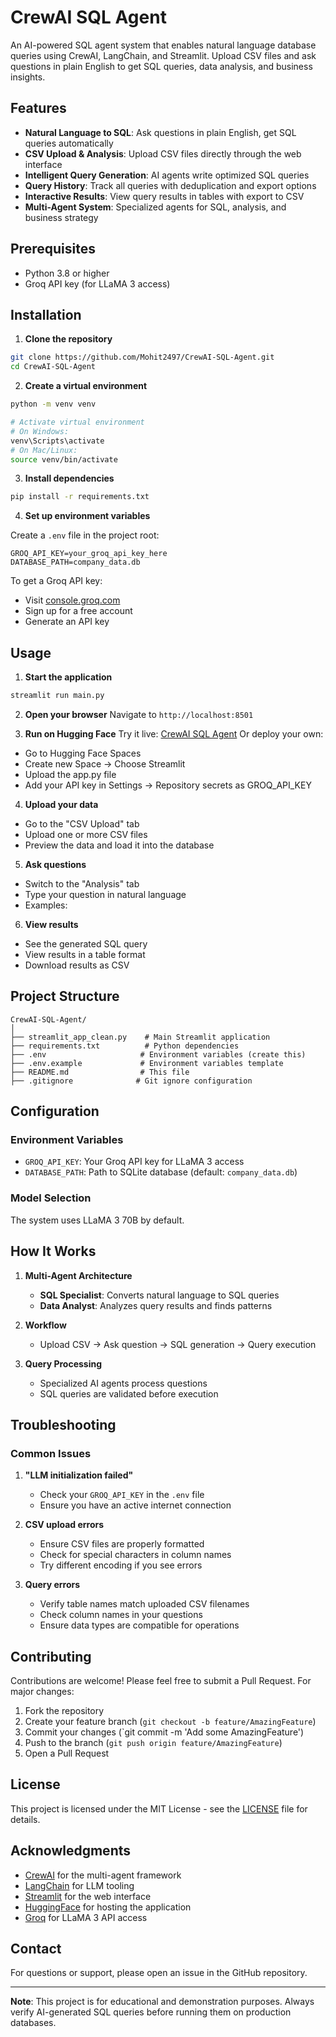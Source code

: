 # CrewAI SQL Agent

An AI-powered SQL agent system that enables natural language database queries using CrewAI, LangChain, and Streamlit. Upload CSV files and ask questions in plain English to get SQL queries, data analysis, and business insights.

## Features

- **Natural Language to SQL**: Ask questions in plain English, get SQL queries automatically
- **CSV Upload & Analysis**: Upload CSV files directly through the web interface
- **Intelligent Query Generation**: AI agents write optimized SQL queries
- **Query History**: Track all queries with deduplication and export options
- **Interactive Results**: View query results in tables with export to CSV
- **Multi-Agent System**: Specialized agents for SQL, analysis, and business strategy

## Prerequisites

- Python 3.8 or higher
- Groq API key (for LLaMA 3 access)

## Installation

1. **Clone the repository**
```bash
git clone https://github.com/Mohit2497/CrewAI-SQL-Agent.git
cd CrewAI-SQL-Agent
```

2. **Create a virtual environment**
```bash
python -m venv venv

# Activate virtual environment
# On Windows:
venv\Scripts\activate
# On Mac/Linux:
source venv/bin/activate
```

3. **Install dependencies**
```bash
pip install -r requirements.txt
```

4. **Set up environment variables**

Create a `.env` file in the project root:
```env
GROQ_API_KEY=your_groq_api_key_here
DATABASE_PATH=company_data.db
```

To get a Groq API key:
- Visit [console.groq.com](https://console.groq.com)
- Sign up for a free account
- Generate an API key

## Usage

1. **Start the application**
```bash
streamlit run main.py
```

2. **Open your browser**
Navigate to `http://localhost:8501`

3. **Run on Hugging Face**
Try it live: [CrewAI SQL Agent](https://huggingface.co/spaces/gLiTcH9724/CrewAI-SQL-Agent)
Or deploy your own:

- Go to Hugging Face Spaces
- Create new Space → Choose Streamlit
- Upload the app.py file
- Add your API key in Settings → Repository secrets as GROQ_API_KEY

4. **Upload your data**
- Go to the "CSV Upload" tab
- Upload one or more CSV files
- Preview the data and load it into the database

5. **Ask questions**
- Switch to the "Analysis" tab
- Type your question in natural language
- Examples:

6. **View results**
- See the generated SQL query
- View results in a table format
- Download results as CSV

## Project Structure

```
CrewAI-SQL-Agent/
│
├── streamlit_app_clean.py    # Main Streamlit application
├── requirements.txt          # Python dependencies
├── .env                     # Environment variables (create this)
├── .env.example             # Environment variables template
├── README.md                # This file
├── .gitignore              # Git ignore configuration
```

## Configuration

### Environment Variables

- `GROQ_API_KEY`: Your Groq API key for LLaMA 3 access
- `DATABASE_PATH`: Path to SQLite database (default: `company_data.db`)

### Model Selection

The system uses LLaMA 3 70B by default.

## How It Works

1. **Multi-Agent Architecture**
   - **SQL Specialist**: Converts natural language to SQL queries
   - **Data Analyst**: Analyzes query results and finds patterns

2. **Workflow**
   - Upload CSV → Ask question → SQL generation → Query execution

3. **Query Processing**
   - Specialized AI agents process questions
   - SQL queries are validated before execution

## Troubleshooting

### Common Issues

1. **"LLM initialization failed"**
   - Check your `GROQ_API_KEY` in the `.env` file
   - Ensure you have an active internet connection

2. **CSV upload errors**
   - Ensure CSV files are properly formatted
   - Check for special characters in column names
   - Try different encoding if you see errors

3. **Query errors**
   - Verify table names match uploaded CSV filenames
   - Check column names in your questions
   - Ensure data types are compatible for operations

## Contributing

Contributions are welcome! Please feel free to submit a Pull Request. For major changes:

1. Fork the repository
2. Create your feature branch (`git checkout -b feature/AmazingFeature`)
3. Commit your changes (`git commit -m 'Add some AmazingFeature')
4. Push to the branch (`git push origin feature/AmazingFeature`)
5. Open a Pull Request

## License

This project is licensed under the MIT License - see the [LICENSE](LICENSE) file for details.

## Acknowledgments

- [CrewAI](https://github.com/joaomdmoura/crewAI) for the multi-agent framework
- [LangChain](https://github.com/langchain-ai/langchain) for LLM tooling
- [Streamlit](https://streamlit.io/) for the web interface
- [HuggingFace](https://huggingface.co/spaces) for hosting the application
- [Groq](https://groq.com/) for LLaMA 3 API access

## Contact

For questions or support, please open an issue in the GitHub repository.

---

**Note**: This project is for educational and demonstration purposes. Always verify AI-generated SQL queries before running them on production databases.
